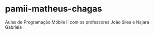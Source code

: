 # pamii-matheus-chagas
Aulas de Programação Mobile II com os professores João Siles e Najara Gabriela

